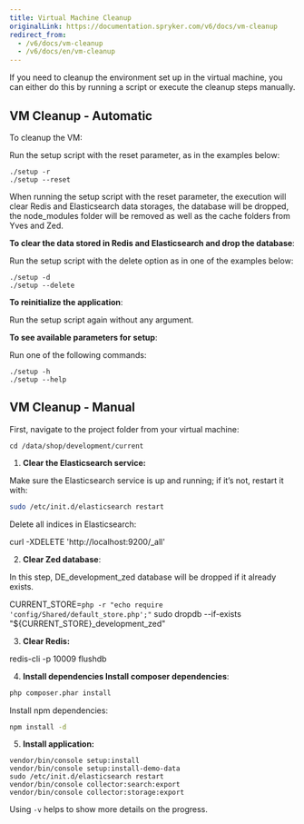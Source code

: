 ```yaml
---
title: Virtual Machine Cleanup
originalLink: https://documentation.spryker.com/v6/docs/vm-cleanup
redirect_from:
  - /v6/docs/vm-cleanup
  - /v6/docs/en/vm-cleanup
---
```


<!-- Used to be: http://spryker.github.io/getting-started/installation/virtual-machine-cleanup/ -->

If you need to cleanup the environment set up in the virtual machine, you can either do this by running a script or execute the cleanup steps manually.

## VM Cleanup - Automatic
To cleanup the VM:

Run the setup script with the reset parameter, as in the examples below:

```
./setup -r
./setup --reset
```

When running the setup script with the reset parameter, the execution will clear Redis and Elasticsearch data storages, the database will be dropped, the node_modules folder will be removed as well as the cache folders from Yves and Zed.

**To clear the data stored in Redis and Elasticsearch and drop the database**:

Run the setup script with the delete option as in one of the examples below:

```
./setup -d
./setup --delete
```

**To reinitialize the application**:

Run the setup script again without any argument.

**To see available parameters for** **setup**:

Run one of the following commands:

```
./setup -h
./setup --help
```

## VM Cleanup - Manual
First, navigate to the project folder from your virtual machine:

```
cd /data/shop/development/current
```

1. **Clear the Elasticsearch service:**

Make sure the Elasticsearch service is up and running; if it’s not, restart it with:

```bash
sudo /etc/init.d/elasticsearch restart
```

Delete all indices in Elasticsearch:

curl -XDELETE 'http://localhost:9200/_all'

2. **Clear Zed database**:

In this step, DE_development_zed database will be dropped if it already exists.

CURRENT_STORE=`php -r "echo require 'config/Shared/default_store.php';"` sudo dropdb --if-exists "${CURRENT_STORE}_development_zed"

3. **Clear Redis:**

redis-cli -p 10009 flushdb

4. **Install dependencies Install composer dependencies**:

```bash
php composer.phar install
```

Install npm dependencies:
```bash
npm install -d 
```

5. **Install application:**

```
vendor/bin/console setup:install
vendor/bin/console setup:install-demo-data
sudo /etc/init.d/elasticsearch restart
vendor/bin/console collector:search:export
vendor/bin/console collector:storage:export
```

Using `-v` helps to show more details on the progress.
